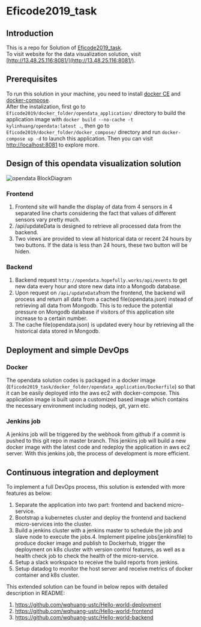 # Eficode2019_task

## Introduction
This is a repo for Solution of [Eficode2019_task](https://github.com/eficode/opendata-task-2019). <br/>
To visit website for the data visualization solution, visit [http://13.48.25.116:8081/](http://13.48.25.116:8081/). <br/>

## Prerequisites
To run this solution in your machine, you need to install [docker CE](https://docs.docker.com/install/linux/docker-ce/ubuntu/) and [docker-compose](https://docs.docker.com/compose/install/). <br/>
After the instalization, first go to `Eficode2019/docker_folder/opendata_application/` directory to build the application image with 
`docker build --no-cache -t kylinhuang/opendata:latest .`,
then go to `Eficode2019/docker_folder/docker_compose/` directory and run `docker-compose up -d` to launch this application. Then you can visit [http://localhost:8081](http://localhost:8081) to explore more.

## Design of this opendata visualization solution

![opendata BlockDiagram](https://github.com/wqhuang-ustc/Eficode2019_task/blob/master/opendata.png)

### Frontend 
1. Frontend site will handle the display of data from 4 sensors in 4 separated line charts considering the fact that values of different sensors vary pretty much.
2. /api/updateData is designed to retrieve all processed data from the backend.
3. Two views are provided to view all historical data or recent 24 hours by two buttons. If the data is less than 24 hours, these two button will be hiden.

### Backend
1. Backend request `http://opendata.hopefully.works/api/events` to get new data every hour and store new data into a Mongodb database.
2. Upon request on `/api/updateData`from the frontend, the backend will process and return all data from a cached file(opendata.json) instead of retrieving all data from Mongodb. This is to reduce the potential pressure on Mongodb database if visitors of this application site increase to a certain number.
3. The cache file(opendata.json) is updated every hour by retrieving all the historical data stored in Mongodb.

## Deployment and simple DevOps
### Docker
The opendata solution codes is packaged in a docker image (`Eficode2019_task/docker_folder/opendata_application/Dockerfile`) so that it can be easily deployed into the aws ec2 with docker-compose. This application image is built upon a customized based image which contains the necessary environment including nodejs, git, yarn etc.

### Jenkins job
A jenkins job will be triggered by the webhook from github if a commit is pushed to this git repo in master branch. This jenkins job will build a new docker image with the latest code and redeploy the application in aws ec2 server. With this jenkins job, the process of development is more efficient.

## Continuous integration and deployment
To implement a full DevOps process, this solution is extended with more features as below:
1. Separate the application into two part: frontend and backend micro-service.
2. Bootstrap a kubernetes cluster and deploy the frontend and backend micro-services into the cluster.
3. Build a jenkins cluster with a jenkins master to schedule the job and slave node to execute the jobs.4. Implement pipeline jobs(jenkinsfile) to produce docker image and publish to Dockerhub, trigger the deployment on k8s cluster with version control features, as well as a health check job to check the health of the micro-service.
5. Setup a slack workspace to receive the build reports from jenkins.
6. Setup datadog to monitor the host server and receive metrics of docker container and k8s cluster.

This extended solution can be found in below repos with detailed description in README:
1. https://github.com/wqhuang-ustc/Hello-world-deployment
2. https://github.com/wqhuang-ustc/Hello-world-frontend
3. https://github.com/wqhuang-ustc/Hello-world-backend

